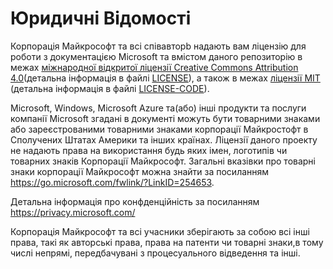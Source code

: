 # Юридичні Відомості

Корпорація Майкрософт та всі співавторb надають вам ліцензію для роботи з документацією Microsoft та вмістом даного репозиторію в межах  [міжнародної відкритої ліцензії Creative Commons Attribution 4.0](https://creativecommons.org/licenses/by/4.0/legalcode)(детальна інформація в файлі [LICENSE](LICENSE)), а також в межах [ліцензії MIT](https://opensource.org/licenses/MIT) (детальна інформація в файлі [LICENSE-CODE](LICENSE-CODE)).

Microsoft, Windows, Microsoft Azure та(або) інші продукти та послуги компанії Microsoft згадані в документі можуть бути товарними знаками або зареєстрованими товарними знаками корпорації Майкростофт в Сполучених Штатах Америки та інших країнах. Ліцензії даного проекту не надають права на використання будь яких імен, логотипів чи товарних знаків Корпорації Майкрософт. Загальні вказівки про товарні знаки корпорації Майкрософт можна знайти за посиланням https://go.microsoft.com/fwlink/?LinkID=254653.

Детальна інформація про конфденційність за посиланням https://privacy.microsoft.com/

Корпорація Майкрософт та всі учасники зберігають за собою всі інші права, такі як авторські права, права на патенти чи товарні знаки,в тому числі непрямі, передбачувані з процесуального відведення та інші.